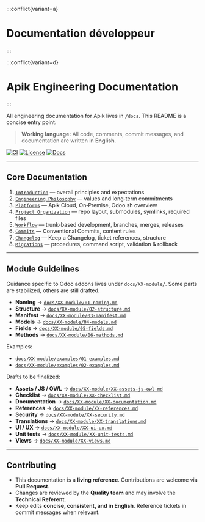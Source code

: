 
:::conflict{variant=a}
# Documentation développeur
:::

:::conflict{variant=d}
# Apik Engineering Documentation
:::

All engineering documentation for Apik lives in `/docs`. This README is a concise entry point.

> **Working language:** All code, comments, commit messages, and documentation are written in **English**.

<p align="left">
  <a href="https://github.com/apikcloud/docs/actions"><img alt="CI" src="https://img.shields.io/github/actions/workflow/status/apikcloud/docs/ci.yml?label=CI"></a>
  <a href="./LICENSE"><img alt="License" src="https://img.shields.io/badge/license-MIT-blue.svg"></a>
  <a href="./docs"><img alt="Docs" src="https://img.shields.io/badge/docs-available-brightgreen"></a>
</p>

---

## Core Documentation

1. [`Introduction`](docs/01-introduction.md) — overall principles and expectations  
2. [`Engineering Philosophy`](docs/02-philosophy.md) — values and long‑term commitments  
3. [`Platforms`](docs/03-platforms.md) — Apik Cloud, On‑Premise, Odoo.sh overview  
4. [`Project Organization`](docs/04-organization.md) — repo layout, submodules, symlinks, required files  
5. [`Workflow`](docs/05-workflow.md) — trunk-based development, branches, merges, releases  
6. [`Commits`](docs/06-commits.md) — Conventional Commits, content rules  
7. [`Changelog`](docs/07-changelog.md) — Keep a Changelog, ticket references, structure  
8. [`Migrations`](docs/08-migrations.md) — procedures, command script, validation & rollback  

---

## Module Guidelines

Guidance specific to Odoo addons lives under `docs/XX-module/`. Some parts are stabilized, others are still drafted.

- **Naming** → [`docs/XX-module/01-naming.md`](docs/XX-module/01-naming.md)  
- **Structure** → [`docs/XX-module/02-structure.md`](docs/XX-module/02-structure.md)  
- **Manifest** → [`docs/XX-module/03-manifest.md`](docs/XX-module/03-manifest.md)  
- **Models** → [`docs/XX-module/04-models.md`](docs/XX-module/04-models.md)  
- **Fields** → [`docs/XX-module/05-fields.md`](docs/XX-module/05-fields.md)  
- **Methods** → [`docs/XX-module/06-methods.md`](docs/XX-module/06-methods.md)  

Examples:  
- [`docs/XX-module/examples/01-examples.md`](docs/XX-module/examples/01-examples.md)  
- [`docs/XX-module/examples/02-examples.md`](docs/XX-module/examples/02-examples.md)

Drafts to be finalized:  
- **Assets / JS / OWL** → [`docs/XX-module/XX-assets-js-owl.md`](docs/XX-module/XX-assets-js-owl.md)  
- **Checklist** → [`docs/XX-module/XX-checklist.md`](docs/XX-module/XX-checklist.md)  
- **Documentation** → [`docs/XX-module/XX-documentation.md`](docs/XX-module/XX-documentation.md)  
- **References** → [`docs/XX-module/XX-references.md`](docs/XX-module/XX-references.md)  
- **Security** → [`docs/XX-module/XX-security.md`](docs/XX-module/XX-security.md)  
- **Translations** → [`docs/XX-module/XX-translations.md`](docs/XX-module/XX-translations.md)  
- **UI / UX** → [`docs/XX-module/XX-ui-ux.md`](docs/XX-module/XX-ui-ux.md)  
- **Unit tests** → [`docs/XX-module/XX-unit-tests.md`](docs/XX-module/XX-unit-tests.md)  
- **Views** → [`docs/XX-module/XX-views.md`](docs/XX-module/XX-views.md)

---

## Contributing

- This documentation is a **living reference**. Contributions are welcome via **Pull Request**.  
- Changes are reviewed by the **Quality team** and may involve the **Technical Referent**.  
- Keep edits **concise, consistent, and in English**. Reference tickets in commit messages when relevant.

